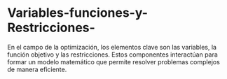 # Variables-funciones-y-Restricciones-
En el campo de la optimización, los elementos clave son las variables, la función objetivo y las restricciones. Estos componentes interactúan para formar un modelo matemático que permite resolver problemas complejos de manera eficiente.
